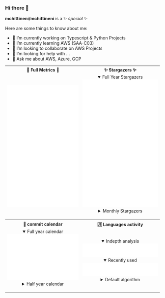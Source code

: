 ### Hi there 👋


**mchittineni/mchittineni** is a ✨ _special_ ✨

Here are some things to know about me:
- 🔭 I’m currently working on Typescript & Python Projects
- 🌱 I’m currently learning AWS (SAA-C03)
- 👯 I’m looking to collaborate on AWS Projects
- 🤔 I’m looking for help with ...
- 💬 Ask me about AWS, Azure, GCP

<!-- 

<img style="display: block; margin: 0 auto;" src="metrics/github-metrics.svg" alt="Metrics" style="max-width: 100%;"> -->

<table>
  <tr>
    <th align="center">🌟 Full Metrics 🌟</th>
    <th align="center">✨ Stargazers ✨</th>
  </tr>
  <tr>
    <td align="center">
<img alt="" width="400" src="metrics/github-metrics.svg" alt=""></img>
</td>
<td  align="center">
        <details open><summary>Full Year Stargazers</summary><img alt="" width="400" src="metrics/metrics.plugin.stargazers.graph.svg" alt=""></img></details>
        <details><summary>Monthly Stargazers</summary><img alt="" width="400" src="metrics/metrics.plugin.stargazers.svg" alt=""></img></details>
        <img width="900" height="1" alt="">
      </td>
  <tr>
    <th align="center">📅 commit calendar</th>
    <th align="center">🈷️ Languages activity</th>
  </tr>
  <tr>
        <td  align="center">
        <details open><summary>Full year calendar</summary><img alt="" width="400" src="metrics/metrics.plugin.isocalendar.fullyear.svg" alt=""></img></details>
        <details><summary>Half year calendar</summary><img alt="" width="400" src="metrics/metrics.plugin.isocalendar.svg" alt=""></img></details>
        <img width="900" height="1" alt="">
      </td>
        <td  align="center">
        <details open><summary>Indepth analysis</summary><img alt="" width="400" src="metrics/metrics.plugin.languages.indepth.svg" alt=""></img></details>
        <details open><summary>Recently used</summary><img alt="" width="400" src="metrics/metrics.plugin.languages.recent.svg" alt=""></img></details>
        <details><summary>Default algorithm</summary><img alt="" width="400" src="metrics/metrics.plugin.languages.details.svg" alt=""></img></details>
      </td>
  </tr>
</table>